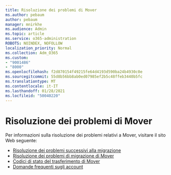 ```yaml
---
title: Risoluzione dei problemi di Mover
ms.author: pebaum
author: pebaum
manager: mnirkhe
ms.audience: Admin
ms.topic: article
ms.service: o365-administration
ROBOTS: NOINDEX, NOFOLLOW
localization_priority: Normal
ms.collection: Adm_O365
ms.custom:
- "9001486"
- "8000"
ms.openlocfilehash: f2d870154f49215fe64d4193d590ba24b4930c0e
ms.sourcegitcommit: 55d8b56bb8ab0ed07985ef2b5c48ffeb3440b5fc
ms.translationtype: MT
ms.contentlocale: it-IT
ms.lasthandoff: 01/28/2021
ms.locfileid: "50040220"
---
```

# <a name="mover-troubleshooting"></a>Risoluzione dei problemi di Mover

Per informazioni sulla risoluzione dei problemi relativi a Mover, visitare il sito Web seguente:

- [Risoluzione dei problemi successivi alla migrazione](https://docs.microsoft.com/sharepointmigration/mover-post-migration-troubleshooting)  
- [Risoluzione dei problemi di migrazione di Mover](https://docs.microsoft.com/sharepointmigration/mover-error-faq)  
- [Codici di stato del trasferimento di Mover](https://docs.microsoft.com/sharepointmigration/mover-transfer-status-codes)
- [Domande frequenti sugli account](https://docs.microsoft.com/sharepointmigration/mover-account-faq)
